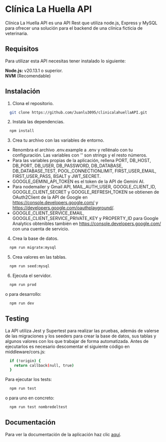 
# Clínica La Huella API

Clínica La Huella API es una API Rest que utiliza node.js, Express y MySQL para ofrecer una solución para el backend de una clínica ficticia de veterinaria.

## Requisitos

Para utilizar esta API necesitas tener instalado lo siguiente: 

**Node.js:** v20.13.1 o superior.  
**NVM** (Recomendable)

## Instalación

1. Clona el repositorio.

```bash
  git clone https://github.com/Juanlu3095/clinicalahuellaAPI.git
```
2. Instala las dependencias.

```bash
  npm install
```
3. Crea tu archivo con las variables de entorno.

- Renombra el archivo .env.example a .env y rellénalo con tu configuración. Las variables con '' son strings y el resto números.
- Para las variables propias de la aplicación, rellena PORT, DB_HOST, DB_PORT, DB_USER, DB_PASSWORD, DB_DATABASE, DB_DATABASE_TEST, POOL_CONNECTIONLIMIT, FIRST_USER_EMAIL, FIRST_USER_PASS, BSALT y JWT_SECRET.
- GOOGLE_GEMINI_API_TOKEN es el token de la API de Gemini AI.
- Para nodemailer y Gmail API, MAIL_AUTH_USER, GOOGLE_CLIENT_ID, GOOGLE_CLIENT_SECRET y GOOGLE_REFRESH_TOKEN se obtienen de OAuth2Client de la API de Google en https://console.developers.google.com/ y https://developers.google.com/oauthplayground/.
- GOOGLE_CLIENT_SERVICE_EMAIL, GOOGLE_CLIENT_SERVICE_PRIVATE_KEY y PROPERTY_ID para Google Analytics obtenibles también en https://console.developers.google.com/ con una cuenta de servicio.


4. Crea la base de datos.

```bash
  npm run migrate:mysql
```

5. Crea valores en las tablas.

```bash
  npm run seed:mysql
```

6. Ejecuta el servidor.

```bash
  npm run prod
```

o para desarrollo: 

```bash
  npm run dev
```

## Testing

La API utiliza Jest y Supertest para realizar las pruebas, además de valerse de las migraciones y los seeders para crear la base de datos, sus tablas y algunos valores con los que trabajar de forma automatizada. Antes de ejecutarlos es necesario descomentar el siguiente código en middleware/cors.js:

```bash
  if (!origin) {
    return callback(null, true)
  }
```

Para ejecutar los tests:

```bash
  npm run test
```

o para uno en concreto:

```bash
  npm run test nombredeltest
```

## Documentación

Para ver la documentación de la aplicación haz clic <a href="https://drive.google.com/file/d/1YsyizaXtn3pvTXsNxCqhE_TFZQihNGDB/view?usp=drive_link">aquí</a>.